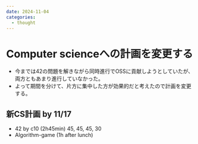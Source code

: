 ```yaml
---
date: 2024-11-04
categories:
  - thought
---
```

# Computer scienceへの計画を変更する

- 今までは42の問題を解きながら同時進行でOSSに貢献しようとしていたが、両方ともあまり進行していなかった。
- よって期間を分けて、片方に集中した方が効果的だと考えたので計画を変更する。

## 新CS計画 by 11/17

- 42 by c10 (2h45min) 45, 45, 45, 30
- Algorithm-game (1h after lunch)


